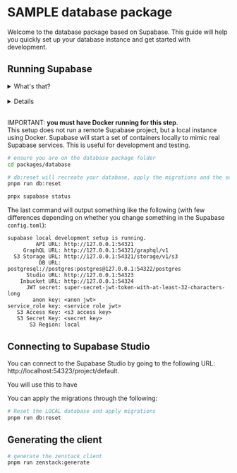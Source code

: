 # SAMPLE database package

Welcome to the database package based on Supabase. This guide will help you
quickly set up your database instance and get started with development.

## Running Supabase

<details>
  <summary>What's that?</summary>

Supabase is an open-source alternative to Firebase. It provides a suite of tools
for authentication, database management, and real-time data syncing—all powered
by PostgreSQL. It’s perfect for building modern, scalable applications.

Wanna learn more? Check out
[Supabase’s documentation](https://supabase.com/docs).

</details>
<br>

<details>
```bash
# ensure you already are on the database package folder
pnpm run start
```

</details>
<br>

IMPORTANT: **you must have Docker running for this step**.\
This setup does not run a remote Supabase project, but a local instance using Docker.
Supabase will start a set of containers locally to mimic real Supabase services.
This is useful for development and testing.

```bash
# ensure you are on the database package folder
cd packages/database

# db:reset will recreate your database, apply the migrations and the seed file.
pnpm run db:reset

pnpx supabase status
```

The last command will output something like the following (with few differences
depending on whether you change something in the Supabase `config.toml`):

<a name="supabase-info"></a>

```
supabase local development setup is running.
         API URL: http://127.0.0.1:54321
     GraphQL URL: http://127.0.0.1:54321/graphql/v1
  S3 Storage URL: http://127.0.0.1:54321/storage/v1/s3
          DB URL: postgresql://postgres:postgres@127.0.0.1:54322/postgres
      Studio URL: http://127.0.0.1:54323
    Inbucket URL: http://127.0.0.1:54324
      JWT secret: super-secret-jwt-token-with-at-least-32-characters-long
        anon key: <anon jwt>
service_role key: <service role jwt>
   S3 Access Key: <s3 access key>
   S3 Secret Key: <secret key>
       S3 Region: local
```

## Connecting to Supabase Studio

You can connect to the Supabase Studio by going to the following URL:
http://localhost:54323/project/default.

You will use this to have

You can apply the migrations through the following:

```bash
# Reset the LOCAL database and apply migrations
pnpm run db:reset
```

## Generating the client

```bash
# generate the zenstack client
pnpm run zenstack:generate
```

